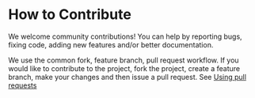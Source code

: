 How to Contribute
===
We welcome community contributions! You can help by reporting bugs, fixing code, adding new features and/or better documentation.

We use the common fork, feature branch, pull request workflow.  If you would like to contribute to the project, fork the project, create a feature branch, make your changes and then issue a pull request.  See [Using pull requests](https://help.github.com/articles/using-pull-requests/)
